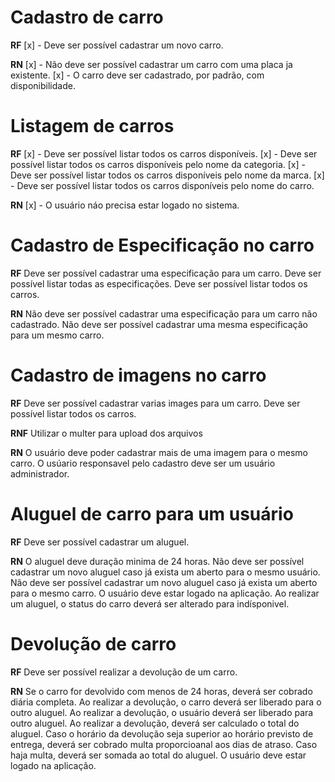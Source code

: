 # Cadastro de carro

**RF**
[x] - Deve ser possível cadastrar um novo carro.

**RN**
[x] - Não deve ser possível cadastrar um carro com uma placa ja existente.
[x] - O carro deve ser cadastrado, por padrão, com disponibilidade.
<!-- O usúario responsavel pelo cadastro deve ser um usuário administrador. -->

# Listagem de carros

**RF**
[x] - Deve ser possível listar todos os carros disponíveis.
[x] - Deve ser possível listar todos os carros disponíveis pelo nome da categoria.
[x] - Deve ser possível listar todos os carros disponíveis pelo nome da marca.
[x] - Deve ser possível listar todos os carros disponíveis pelo nome do carro.

**RN**
[x] - O usuário náo precisa estar logado no sistema.

# Cadastro de Especificação no carro

**RF**
Deve ser possível cadastrar uma especificação para um carro.
Deve ser possível listar todas as especificações.
Deve ser possível listar todos os carros.

**RN**
Não deve ser possível cadastrar uma especificação para um carro não cadastrado.
Não deve ser possível cadastrar uma mesma especificação para um mesmo carro.

# Cadastro de imagens no carro

**RF**
Deve ser possível cadastrar varias images para um carro.
Deve ser possível listar todos os carros.

**RNF**
Utilizar o multer para upload dos arquivos

**RN**
O usuário deve poder cadastrar mais de uma imagem para o mesmo carro.
O usúario responsavel pelo cadastro deve ser um usuário administrador.

# Aluguel de carro para um usuário

**RF**
Deve ser possível cadastrar um aluguel.

**RN**
O aluguel deve duração minima de 24 horas.
Não deve ser possível cadastrar um novo aluguel caso já exista um aberto para o mesmo usuário.
Não deve ser possível cadastrar um novo aluguel caso já exista um aberto para o mesmo carro.
O usuário deve estar logado na aplicação.
Ao realizar um aluguel, o status do carro deverá ser alterado para indísponivel.

# Devolução de carro

**RF**
Deve ser possível realizar a devolução de um carro.

**RN**
Se o carro for devolvido com menos de 24 horas, deverá ser cobrado diária completa.
Ao realizar a devolução, o carro deverá ser liberado para o outro aluguel.
Ao realizar a devolução, o usuário deverá ser liberado para outro aluguel.
Ao realizar a devolução, deverá ser calculado o total do aluguel.
Caso o horário da devolução seja superior ao horário previsto de entrega, deverá ser cobrado
multa proporcioanal aos dias de atraso.
Caso haja multa, deverá ser somada ao total do aluguel.
O usuário deve estar logado na aplicação.

